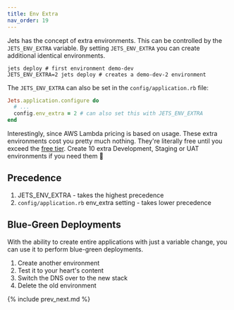 ```yaml
---
title: Env Extra
nav_order: 19
---
```


Jets has the concept of extra environments. This can be controlled by the `JETS_ENV_EXTRA` variable.  By setting `JETS_ENV_EXTRA` you can create additional identical environments.

    jets deploy # first environment demo-dev
    JETS_ENV_EXTRA=2 jets deploy # creates a demo-dev-2 environment

The `JETS_ENV_EXTRA` can also be set in the `config/application.rb` file:

```ruby
Jets.application.configure do
  # ...
  config.env_extra = 2 # can also set this with JETS_ENV_EXTRA
end
```

Interestingly, since AWS Lambda pricing is based on usage. These extra environments cost you pretty much nothing. They're literally free until you exceed the [free tier](https://aws.amazon.com/free/).  Create 10 extra Development, Staging or UAT environments if you need them 🎉

## Precedence

1. JETS_ENV_EXTRA - takes the highest precedence
2. `config/application.rb` env_extra setting - takes lower precedence

## Blue-Green Deployments

With the ability to create entire applications with just a variable change, you can use it to perform blue-green deployments.

1. Create another environment
2. Test it to your heart's content
3. Switch the DNS over to the new stack
4. Delete the old environment

{% include prev_next.md %}